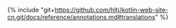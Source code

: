 {% include "git+https://github.com/hltj/kotlin-web-site-cn.git/docs/reference/annotations.md#translations" %}

